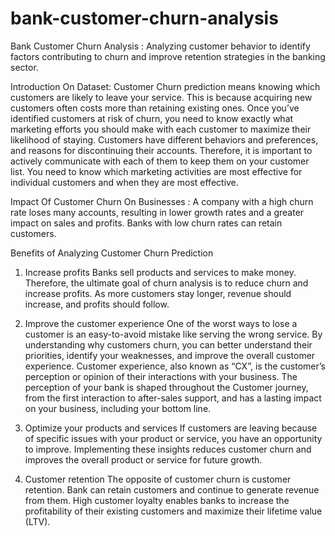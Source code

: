 # bank-customer-churn-analysis
Bank Customer Churn Analysis : Analyzing customer behavior to identify factors contributing to churn and improve retention strategies in the banking sector.

Introduction On Dataset:
Customer Churn prediction means knowing which customers are likely to leave your service. This is because acquiring new customers often costs more than retaining existing ones. Once you’ve identified customers at risk of churn, you need to know exactly what marketing efforts you should make with each customer to maximize their likelihood of staying.
Customers have different behaviors and preferences, and reasons for discontinuing their accounts. Therefore, it is important to actively communicate with each of them to keep them on your customer list. You need to know which marketing activities are most effective for individual customers and when they are most effective.

Impact Of Customer Churn On Businesses :
A company with a high churn rate loses many accounts, resulting in lower growth rates and a greater impact on sales and profits. Banks with low churn rates can retain customers.

Benefits of Analyzing Customer Churn Prediction

1. Increase profits
Banks sell products and services to make money. Therefore, the ultimate goal of churn analysis is to reduce churn and increase profits. As more customers stay longer, revenue should increase, and profits should follow.

2. Improve the customer experience
One of the worst ways to lose a customer is an easy-to-avoid mistake like serving the wrong service. By understanding why customers churn, you can better understand their priorities, identify your weaknesses, and improve the overall customer experience.
Customer experience, also known as “CX”, is the customer’s perception or opinion of their interactions with your business. The perception of your bank is shaped throughout the Customer journey, from the first interaction to after-sales support, and has a lasting impact on your business, including your bottom line.

3. Optimize your products and services
If customers are leaving because of specific issues with your product or service, you have an opportunity to improve. Implementing these insights reduces customer churn and improves the overall product or service for future growth.
4. Customer retention
The opposite of customer churn is customer retention. Bank can retain customers and continue to generate revenue from them. High customer loyalty enables banks to increase the profitability of their existing customers and maximize their lifetime value (LTV).
